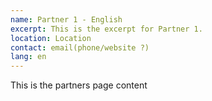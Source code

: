 ```yaml
---
name: Partner 1 - English
excerpt: This is the excerpt for Partner 1.
location: Location
contact: email(phone/website ?)
lang: en
---
```


This is the partners page content